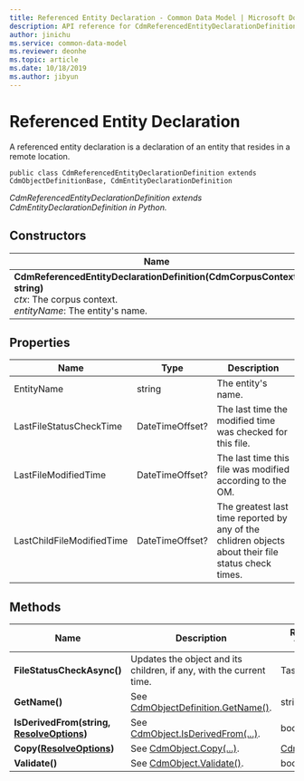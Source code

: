 ```yaml
---
title: Referenced Entity Declaration - Common Data Model | Microsoft Docs
description: API reference for CdmReferencedEntityDeclarationDefinition .
author: jinichu
ms.service: common-data-model
ms.reviewer: deonhe 
ms.topic: article
ms.date: 10/18/2019
ms.author: jibyun
---
```


# Referenced Entity Declaration

A referenced entity declaration is a declaration of an entity that resides in a remote location.

```
public class CdmReferencedEntityDeclarationDefinition extends CdmObjectDefinitionBase, CdmEntityDeclarationDefinition
```
*CdmReferencedEntityDeclarationDefinition extends CdmEntityDeclarationDefinition in Python.*

## Constructors
|Name|Description|
|---|---|
|**CdmReferencedEntityDeclarationDefinition(CdmCorpusContext, string)**<br/>*ctx*: The corpus context.<br/>*entityName*: The entity's name.|Initializes a new instance of the [CdmReferencedEntityDeclarationDefinition](referencedentitydeclaration.md) class.|

## Properties
|Name|Type|Description|
|---|---|---|
|EntityName|string|The entity's name.|
|LastFileStatusCheckTime|DateTimeOffset?|The last time the modified time was checked for this file.|
|LastFileModifiedTime|DateTimeOffset?|The last time this file was modified according to the OM.|
|LastChildFileModifiedTime|DateTimeOffset?|The greatest last time reported by any of the chlidren objects about their file status check times.|


## Methods
|Name|Description|Return Type|
|---|---|---|
|**FileStatusCheckAsync()**|Updates the object and its children, if any, with the current time.|Task|
|**GetName()**|See [CdmObjectDefinition.GetName()](cdmobjectdefinition.md#methods).|string|
|**IsDerivedFrom(string, [ResolveOptions](../utilities/resolveoptions.md))**|See [CdmObject.IsDerivedFrom(...)](cdmobject.md#methods).|bool|
|**Copy([ResolveOptions](../utilities/resolveoptions.md))**|See [CdmObject.Copy(...)](cdmobject.md#methods).|[CdmObject](cdmobject.md)|
|**Validate()**|See [CdmObject.Validate()](cdmobject.md#methods).|bool|

